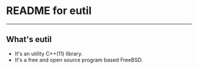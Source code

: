 # **README for eutil**
***


## **What's eutil**
 * It's an utility C++(11) library.
 * It's a free and open source program based FreeBSD.
